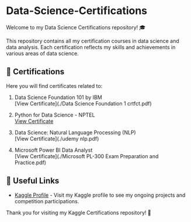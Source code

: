# Data-Science-Certifications

Welcome to my Data Science Certifications repository! 🎓

This repository contains all my certification courses in data science and data analysis. Each certification reflects my skills and achievements in various areas of data science.

## 📜 Certifications

Here you will find certificates related to:
1. Data Science Foundation 101 by IBM  
   [View Certificate](./Data Science Foundation 1 crtfct.pdf)
   
2. Python for Data Science - NPTEL  
   [View Certificate](./NPTEL23CS99S3516011910066404.pdf)
   
3. Data Science: Natural Language Processing (NLP)  
   [View Certificate](./udemy nlp.pdf)
   
4. Microsoft Power BI Data Analyst  
   [View Certificate](./Microsoft PL-300 Exam Preparation and Practice.pdf)

## 🔗 Useful Links

- [Kaggle Profile](https://www.kaggle.com/khagendrasamal) - Visit my Kaggle profile to see my ongoing projects and competition participations.

Thank you for visiting my Kaggle Certifications repository! 🚀
